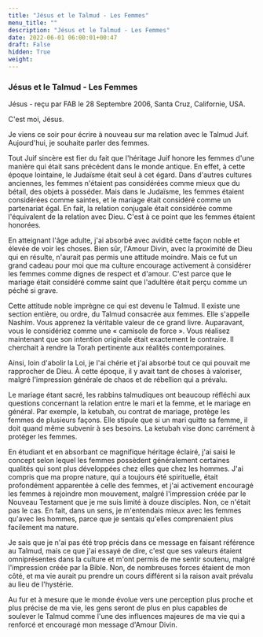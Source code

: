 ```yaml
---
title: "Jésus et le Talmud - Les Femmes"
menu_title: ""
description: "Jésus et le Talmud - Les Femmes"
date: 2022-06-01 06:00:01+00:47
draft: False
hidden: True
weight:
---
```

### Jésus et le Talmud - Les Femmes

Jésus - reçu par FAB le 28 Septembre 2006, Santa Cruz, Californie, USA.

C'est moi, Jésus.

Je viens ce soir pour écrire à nouveau sur ma relation avec le Talmud Juif. Aujourd'hui, je souhaite parler des femmes.

Tout Juif sincère est fier du fait que l'héritage Juif honore les femmes d'une manière qui était sans précédent dans le monde antique. En effet, à cette époque lointaine, le Judaïsme était seul à cet égard. Dans d'autres cultures anciennes, les femmes n'étaient pas considérées comme mieux que du bétail, des objets à posséder. Mais dans le Judaïsme, les femmes étaient considérées comme saintes, et le mariage était considéré comme un partenariat égal. En fait, la relation conjugale était considérée comme l'équivalent de la relation avec Dieu. C'est à ce point que les femmes étaient honorées.

En atteignant l'âge adulte, j'ai absorbé avec avidité cette façon noble et élevée de voir les choses. Bien sûr, l'Amour Divin, avec la proximité de Dieu qui en résulte, n'aurait pas permis une attitude moindre. Mais ce fut un grand cadeau pour moi que ma culture encourage activement à considérer les femmes comme dignes de respect et d'amour.
C'est parce que le mariage était considéré comme saint que l'adultère était perçu comme un péché si grave.

Cette attitude noble imprègne ce qui est devenu le Talmud. Il existe une section entière, ou ordre, du Talmud consacrée aux femmes. Elle s'appelle Nashim.
Vous apprenez la véritable valeur de ce grand livre. Auparavant, vous le considériez comme une « camisole de force ». Vous réalisez maintenant que son intention originale était exactement le contraire. Il cherchait à rendre la Torah pertinente aux réalités contemporaines.

Ainsi, loin d'abolir la Loi, je l'ai chérie et j'ai absorbé tout ce qui pouvait me rapprocher de Dieu. À cette époque, il y avait tant de choses à valoriser, malgré l'impression générale de chaos et de rébellion qui a prévalu.

Le mariage étant sacré, les rabbins talmudiques ont beaucoup réfléchi aux questions concernant la relation entre le mari et la femme, et le mariage en général. Par exemple, la ketubah, ou contrat de mariage, protège les femmes de plusieurs façons. Elle stipule que si un mari quitte sa femme, il doit quand même subvenir à ses besoins. La ketubah vise donc carrément à protéger les femmes.

En étudiant et en absorbant ce magnifique héritage éclairé, j'ai saisi le concept selon lequel les femmes possèdent généralement certaines qualités qui sont plus développées chez elles que chez les hommes. J'ai compris que ma propre nature, qui a toujours été spirituelle, était profondément apparentée à celle des femmes, et j'ai activement encouragé les femmes à rejoindre mon mouvement, malgré l'impression créée par le Nouveau Testament que je me suis limité à douze disciples. Non, ce n'était pas le cas. En fait, dans un sens, je m'entendais mieux avec les femmes qu'avec les hommes, parce que je sentais qu'elles comprenaient plus facilement ma nature.

Je sais que je n'ai pas été trop précis dans ce message en faisant référence au Talmud, mais ce que j'ai essayé de dire, c'est que ses valeurs étaient omniprésentes dans la culture et m'ont permis de me sentir soutenu, malgré l'impression créée par la Bible. Non, de nombreuses forces étaient de mon côté, et ma vie aurait pu prendre un cours différent si la raison avait prévalu au lieu de l'hystérie.

Au fur et à mesure que le monde évolue vers une perception plus proche et plus précise de ma vie, les gens seront de plus en plus capables de soulever le Talmud comme l'une des influences majeures de ma vie qui a renforcé et encouragé mon message d'Amour Divin.